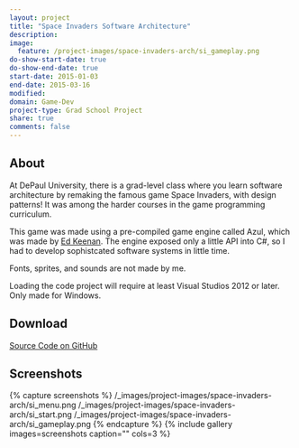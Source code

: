 ```yaml
---
layout: project
title: "Space Invaders Software Architecture"
description:
image:
  feature: /project-images/space-invaders-arch/si_gameplay.png
do-show-start-date: true
do-show-end-date: true
start-date: 2015-01-03
end-date: 2015-03-16
modified:
domain: Game-Dev
project-type: Grad School Project
share: true
comments: false
---
```


## About

At DePaul University, there is a grad-level class where you learn software architecture by remaking the famous game Space Invaders, with design patterns! It was among the harder courses in the game programming curriculum.

This game was made using a pre-compiled game engine called Azul, which was made by [Ed Keenan](http://www.cdm.depaul.edu/about/pages/people/facultyinfo.aspx?fid=562). The engine exposed only a little API into C#, so I had to develop sophistcated software systems in little time.

Fonts, sprites, and sounds are not made by me.

Loading the code project will require at least Visual Studios 2012 or later. Only made for Windows.


## Download

 <div markdown="0"><a href="https://github.com/JISyed/SpaceInvaders-SoftwareArchitecture" class="btn">Source Code on GitHub</a></div>


## Screenshots

 {% capture screenshots %}
 	/_images/project-images/space-invaders-arch/si_menu.png
 	/_images/project-images/space-invaders-arch/si_start.png
 	/_images/project-images/space-invaders-arch/si_gameplay.png
 {% endcapture %}
 {% include gallery images=screenshots caption="" cols=3 %}
